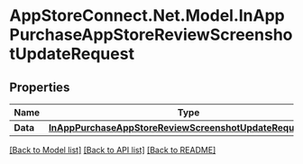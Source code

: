 # AppStoreConnect.Net.Model.InAppPurchaseAppStoreReviewScreenshotUpdateRequest

## Properties

Name | Type | Description | Notes
------------ | ------------- | ------------- | -------------
**Data** | [**InAppPurchaseAppStoreReviewScreenshotUpdateRequestData**](InAppPurchaseAppStoreReviewScreenshotUpdateRequestData.md) |  | 

[[Back to Model list]](../README.md#documentation-for-models) [[Back to API list]](../README.md#documentation-for-api-endpoints) [[Back to README]](../README.md)

